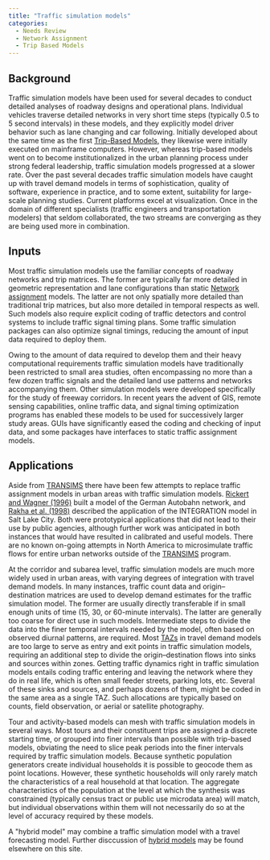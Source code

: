 ```yaml
---
title: "Traffic simulation models"
categories:
  - Needs Review
  - Network Assignment
  - Trip Based Models
---
```


Background
----------

Traffic simulation models have been used for several decades to conduct detailed analyses of roadway designs and operational plans. Individual vehicles traverse detailed networks in very short time steps (typically 0.5 to 5 second intervals) in these models, and they explicitly model driver behavior such as lane changing and car following. Initially developed about the same time as the first [Trip-Based Models](Trip_Based_Models), they likewise were initially executed on mainframe computers. However, whereas trip-based models went on to become institutionalized in the urban planning process under strong federal leadership, traffic simulation models progressed at a slower rate. Over the past several decades traffic simulation models have caught up with travel demand models in terms of sophistication, quality of software, experience in practice, and to some extent, suitability for large-scale planning studies. Current platforms excel at visualization. Once in the domain of different specialists (traffic engineers and transportation modelers) that seldom collaborated, the two streams are converging as they are being used more in combination.

Inputs
------

Most traffic simulation models use the familiar concepts of roadway networks and trip matrices. The former are typically far more detailed in geometric representation and lane configurations than static [Network assignment](Network_assignment) models. The latter are not only spatially more detailed than traditional trip matrices, but also more detailed in temporal respects as well. Such models also require explicit coding of traffic detectors and control systems to include traffic signal timing plans. Some traffic simulation packages can also optimize signal timings, reducing the amount of input data required to deploy them.

Owing to the amount of data required to develop them and their heavy computational requirements traffic simulation models have traditionally been restricted to small area studies, often encompassing no more than a few dozen traffic signals and the detailed land use patterns and networks accompanying them. Other simulation models were developed specifically for the study of freeway corridors. In recent years the advent of GIS, remote sensing capabilities, online traffic data, and signal timing optimization programs has enabled these models to be used for successively larger study areas. GUIs have significantly eased the coding and checking of input data, and some packages have interfaces to static traffic assignment models.

Applications
------------

Aside from [TRANSIMS](TRANSIMS) there have been few attempts to replace traffic assignment models in urban areas with traffic simulation models. [Rickert and Wagner (1996)](http://www.worldscientific.com/doi/abs/10.1142/S0129183196000156?journalCode=ijmpc) built a model of the German Autobahn network, and [Rakha et al. (1998)](http://dx.doi.org/10.3141/1644-10) described the application of the INTEGRATION model in Salt Lake City. Both were prototypical applications that did not lead to their use by public agencies, although further work was anticipated in both instances that would have resulted in calibrated and useful models. There are no known on-going attempts in North America to microsimulate traffic flows for entire urban networks outside of the [TRANSIMS](TRANSIMS) program.

At the corridor and subarea level, traffic simulation models are much more widely used in urban areas, with varying degrees of integration with travel demand models. In many instances, traffic count data and origin–destination matrices are used to develop demand estimates for the traffic simulation model. The former are usually directly transferable if in small enough units of time (15, 30, or 60-minute intervals). The latter are generally too coarse for direct use in such models. Intermediate steps to divide the data into the finer temporal intervals needed by the model, often based on observed diurnal patterns, are required. Most [TAZs](Traffic_Analysis_Zone) in travel demand models are too large to serve as entry and exit points in traffic simulation models, requiring an additional step to divide the origin–destination flows into sinks and sources within zones. Getting traffic dynamics right in traffic simulation models entails coding traffic entering and leaving the network where they do in real life, which is often small feeder streets, parking lots, etc. Several of these sinks and sources, and perhaps dozens of them, might be coded in the same area as a single TAZ. Such allocations are typically based on counts, field observation, or aerial or satellite photography.

Tour and activity-based models can mesh with traffic simulation models in several ways. Most tours and their constituent trips are assigned a discrete starting time, or grouped into finer intervals than possible with trip-based models, obviating the need to slice peak periods into the finer intervals required by traffic simulation models. Because synthetic population generators create individual households it is possible to geocode them as point locations. However, these synthetic households will only rarely match the characteristics of a real household at that location. The aggregate characteristics of the population at the level at which the synthesis was constrained (typically census tract or public use microdata area) will match, but individual observations within them will not necessarily do so at the level of accuracy required by these models.

A "hybrid model" may combine a traffic simulation model with a travel forecasting model.  Further disccussion of [hybrid models](https://tfresource.org/topics/Hybrid_models_in_project_level_traffic_forecasting.html) may be found elsewhere on this site.
